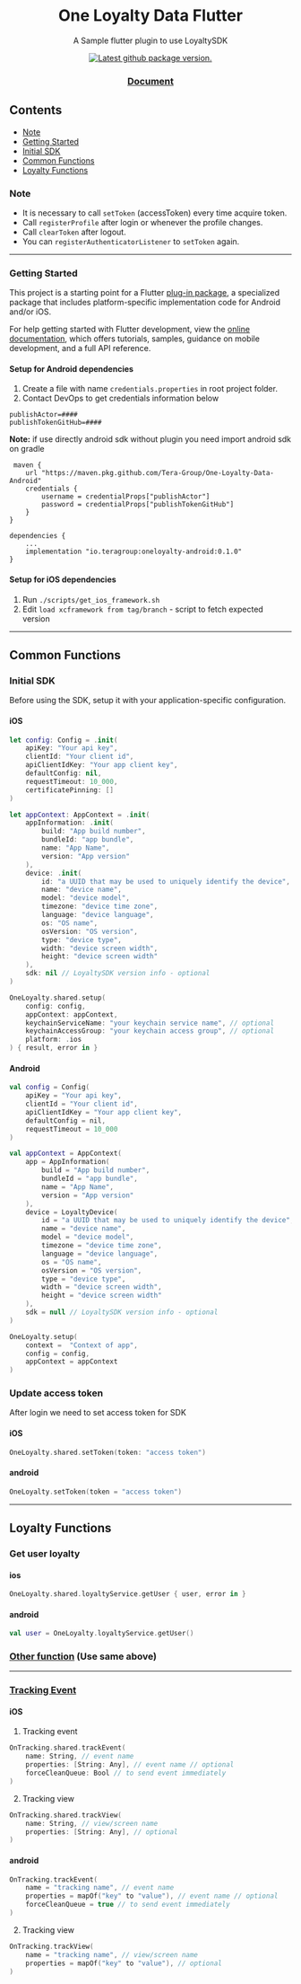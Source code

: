 <h1 align="center">
    One Loyalty Data Flutter
</h1>

<p align="center">A Sample flutter plugin to use LoyaltySDK</p>

<p align="center">
    <a href="https://github.com/Tera-Group/One-Loyalty-Data-Android/packages/2327215">
        <img src="https://img.shields.io/badge/package-0.1.5-blue?logo=github" alt="Latest github package version." />
    </a>
<p align="center">

<h3 align="center">
  <a href="https://tera-group.github.io/One-Loyalty-Data-flutter/index.html">Document</a>
</h3>

## Contents

- [Note](#note)
- [Getting Started](#getting-started)
- [Initial SDK](#initial-sdk)
- [Common Functions](#common-functions)
- [Loyalty Functions](#loyalty-functions)

### Note

- It is necessary to call `setToken` (accessToken) every time acquire token.
- Call `registerProfile` after login or whenever the profile changes.
- Call `clearToken` after logout.
- You can `registerAuthenticatorListener` to `setToken` again.

---

### Getting Started

This project is a starting point for a Flutter
[plug-in package](https://flutter.dev/to/develop-plugins),
a specialized package that includes platform-specific implementation code for
Android and/or iOS.

For help getting started with Flutter development, view the
[online documentation](https://docs.flutter.dev), which offers tutorials,
samples, guidance on mobile development, and a full API reference.

#### Setup for Android dependencies

1. Create a file with name `credentials.properties` in root project folder.
2. Contact DevOps to get credentials information below

```
publishActor=####
publishTokenGitHub=####
```

**Note:** if use directly android sdk without plugin you need import android sdk on gradle

```
 maven {
    url "https://maven.pkg.github.com/Tera-Group/One-Loyalty-Data-Android"
    credentials {
        username = credentialProps["publishActor"]
        password = credentialProps["publishTokenGitHub"]
    }
}
```

```
dependencies {
    ...
    implementation "io.teragroup:oneloyalty-android:0.1.0"
}
```

#### Setup for iOS dependencies

1. Run `./scripts/get_ios_framework.sh`
2. Edit `load xcframework from tag/branch` - script to fetch expected version

---

## Common Functions

### Initial SDK

Before using the SDK, setup it with your application-specific configuration.

#### iOS

```swift
let config: Config = .init(
    apiKey: "Your api key",
    clientId: "Your client id",
    apiClientIdKey: "Your app client key",
    defaultConfig: nil,
    requestTimeout: 10_000,
    certificatePinning: []
)

let appContext: AppContext = .init(
    appInformation: .init(
        build: "App build number",
        bundleId: "app bundle",
        name: "App Name",
        version: "App version"
    ),
    device: .init(
        id: "a UUID that may be used to uniquely identify the device",
        name: "device name",
        model: "device model",
        timezone: "device time zone",
        language: "device language",
        os: "OS name",
        osVersion: "OS version",
        type: "device type",
        width: "device screen width",
        height: "device screen width"
    ),
    sdk: nil // LoyaltySDK version info - optional
)

OneLoyalty.shared.setup(
    config: config,
    appContext: appContext,
    keychainServiceName: "your keychain service name", // optional
    keychainAccessGroup: "your keychain access group", // optional
    platform: .ios
) { result, error in }
```

#### Android

```kotlin
val config = Config(
    apiKey = "Your api key",
    clientId = "Your client id",
    apiClientIdKey = "Your app client key",
    defaultConfig = nil,
    requestTimeout = 10_000
)

val appContext = AppContext(
    app = AppInformation(
        build = "App build number",
        bundleId = "app bundle",
        name = "App Name",
        version = "App version"
    ),
    device = LoyaltyDevice(
        id = "a UUID that may be used to uniquely identify the device",
        name = "device name",
        model = "device model",
        timezone = "device time zone",
        language = "device language",
        os = "OS name",
        osVersion = "OS version",
        type = "device type",
        width = "device screen width",
        height = "device screen width"
    ),
    sdk = null // LoyaltySDK version info - optional
)

OneLoyalty.setup(
    context =  "Context of app",
    config = config,
    appContext = appContext
)
```

### Update access token

After login we need to set access token for SDK

#### iOS

```swift
OneLoyalty.shared.setToken(token: "access token")
```

#### android

```kotlin
OneLoyalty.setToken(token = "access token")
```

---

## Loyalty Functions

### Get user loyalty

#### ios

```swift
OneLoyalty.shared.loyaltyService.getUser { user, error in }
```

#### android

```kotlin
val user = OneLoyalty.loyaltyService.getUser()
```

### [Other function](https://tera-group.github.io/One-Loyalty-Data-flutter/oneloyalty/com.teragroup.io.onappdata.services/-loyalty-service/index.html) (Use same above)

---

### [Tracking Event](https://tera-group.github.io/One-Loyalty-Data-flutter/oneloyalty/[root]/-on-tracking/index.html)

#### iOS

1. Tracking event

```swift
OnTracking.shared.trackEvent(
    name: String, // event name
    properties: [String: Any], // event name // optional
    forceCleanQueue: Bool // to send event immediately
)
```

2. Tracking view

```swift
OnTracking.shared.trackView(
    name: String, // view/screen name
    properties: [String: Any], // optional
)
```

#### android

```kotlin
OnTracking.trackEvent(
    name = "tracking name", // event name
    properties = mapOf("key" to "value"), // event name // optional
    forceCleanQueue = true // to send event immediately
)
```

2. Tracking view

```kotlin
OnTracking.trackView(
    name = "tracking name", // view/screen name
    properties = mapOf("key" to "value"), // optional
)
```

